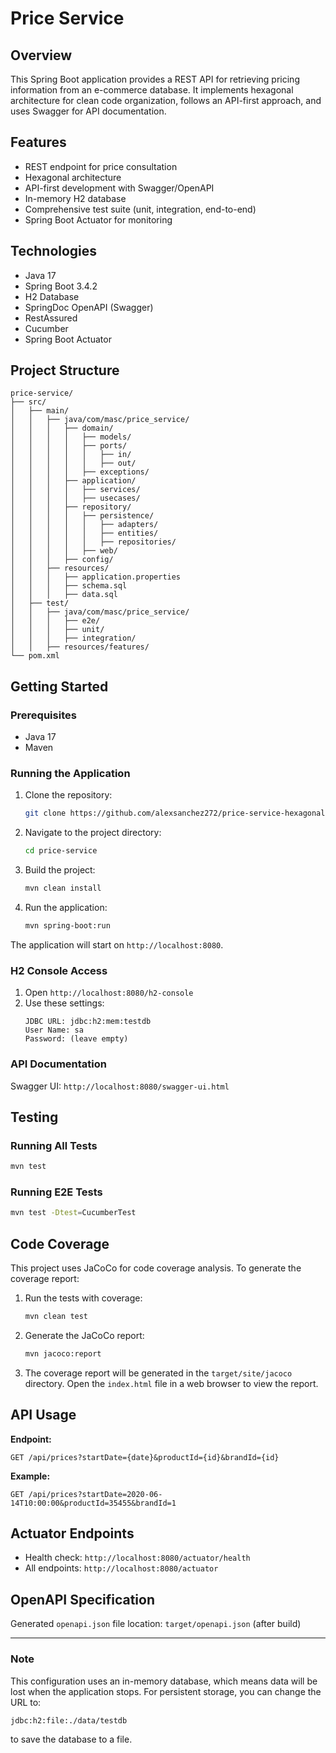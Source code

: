 # Price Service

## Overview
This Spring Boot application provides a REST API for retrieving pricing information from an e-commerce database. 
It implements hexagonal architecture for clean code organization, follows an API-first approach,
and uses Swagger for API documentation.

## Features
- REST endpoint for price consultation
- Hexagonal architecture
- API-first development with Swagger/OpenAPI
- In-memory H2 database
- Comprehensive test suite (unit, integration, end-to-end)
- Spring Boot Actuator for monitoring

## Technologies
- Java 17
- Spring Boot 3.4.2
- H2 Database
- SpringDoc OpenAPI (Swagger)
- RestAssured
- Cucumber
- Spring Boot Actuator

## Project Structure

```plaintext
price-service/
├── src/
│   ├── main/
│   │   ├── java/com/masc/price_service/
│   │   │   ├── domain/
│   │   │   │   ├── models/
│   │   │   │   ├── ports/
│   │   │   │   │   ├── in/
│   │   │   │   │   ├── out/
│   │   │   │   ├── exceptions/
│   │   │   ├── application/
│   │   │   │   ├── services/
│   │   │   │   ├── usecases/
│   │   │   ├── repository/
│   │   │   │   ├── persistence/
│   │   │   │   │   ├── adapters/
│   │   │   │   │   ├── entities/
│   │   │   │   │   ├── repositories/
│   │   │   │   ├── web/
│   │   │   ├── config/
│   │   ├── resources/
│   │   │   ├── application.properties
│   │   │   ├── schema.sql
│   │   │   ├── data.sql
│   ├── test/
│   │   ├── java/com/masc/price_service/
│   │   │   ├── e2e/
│   │   │   ├── unit/
│   │   │   ├── integration/
│   │   ├── resources/features/
└── pom.xml
```

## Getting Started

### Prerequisites
- Java 17
- Maven

### Running the Application
1. Clone the repository:

   ```bash
   git clone https://github.com/alexsanchez272/price-service-hexagonal.git
   ```

2. Navigate to the project directory:

   ```bash
   cd price-service
   ```

3. Build the project:

   ```bash
   mvn clean install
   ```

4. Run the application:

   ```bash
   mvn spring-boot:run
   ```

The application will start on `http://localhost:8080`.

### H2 Console Access
1. Open `http://localhost:8080/h2-console`
2. Use these settings:
   ```plaintext
   JDBC URL: jdbc:h2:mem:testdb
   User Name: sa
   Password: (leave empty)
   ```

### API Documentation
Swagger UI: `http://localhost:8080/swagger-ui.html`

## Testing

### Running All Tests

```bash
mvn test
```

### Running E2E Tests

```bash
mvn test -Dtest=CucumberTest
```

## Code Coverage

This project uses JaCoCo for code coverage analysis. To generate the coverage report:

1. Run the tests with coverage:
   ```bash
   mvn clean test
   ```

2. Generate the JaCoCo report:
   ```bash
   mvn jacoco:report
   ```

3. The coverage report will be generated in the `target/site/jacoco` directory. Open the `index.html` file in a web browser to view the report.

## API Usage

**Endpoint:**

```http
GET /api/prices?startDate={date}&productId={id}&brandId={id}
```

**Example:**

```http
GET /api/prices?startDate=2020-06-14T10:00:00&productId=35455&brandId=1
```

## Actuator Endpoints
- Health check: `http://localhost:8080/actuator/health`
- All endpoints: `http://localhost:8080/actuator`

## OpenAPI Specification
Generated `openapi.json` file location: `target/openapi.json` (after build)

---

### Note
This configuration uses an in-memory database, which means data will be lost when the application stops. For persistent storage, you can change the URL to:

```plaintext
jdbc:h2:file:./data/testdb
```

to save the database to a file.

